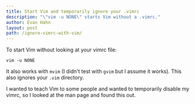```yaml
---
title: Start Vim and temporarily ignore your .vimrc
description: "\"vim -u NONE\" starts Vim without a .vimrc."
author: Evan Hahn
layout: post
path: /ignore-vimrc-with-vim/
---
```


To start Vim without looking at your vimrc file:

    vim -u NONE

It also works with `mvim` (I didn't test with `gvim` but I assume it works). This also ignores your `.vim` directory.

I wanted to teach Vim to some people and wanted to temporarily disable my vimrc, so I looked at the man page and found this out.
